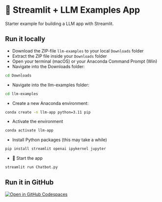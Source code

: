 # 🎈 Streamlit + LLM Examples App

Starter example for building a LLM app with Streamlit.

## Run it locally

- Download the ZIP-file `llm-examples` to your local `Downloads` folder
- Extract the ZIP file inside your `Downloads` folder
- Open your terminal (macOS) or your Anaconda Command Prompt (Win)
- Navigate into the Downloads folder:

```sh
cd Downloads
```
- Navigate into the llm-examples folder:

```sh
cd llm-examples
```

- Create a new Anaconda environment:

```sh
conda create -n llm-app python=3.11 pip
```

- Activate the environment

```sh
conda activate llm-app
```

- Install Python packages (this may take a while)

```sh
pip install streamlit openai ipykernel jupyter
```

- 🚀 Start the app

```sh
streamlit run Chatbot.py
```

## Run it in GitHub

[![Open in GitHub Codespaces](https://github.com/codespaces/badge.svg)](https://codespaces.new/kirenz/llm-examples?quickstart=1)